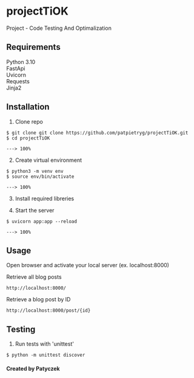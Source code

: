 # projectTiOK

Project - Code Testing And Optimalization

## Requirements
Python 3.10  
FastApi  
Uvicorn  
Requests   
Jinja2    

## Installation
1. Clone repo
```console
$ git clone git clone https://github.com/patpietryg/projectTiOK.git
$ cd projectTiOK

---> 100%
 ```

2. Create virtual environment
```console
$ python3 -m venv env
$ source env/bin/activate

---> 100%
 ```

3. Install required libreries

4. Start the server
```console
$ uvicorn app:app --reload

---> 100%
 ```
 
 ## Usage
  Open browser and activate your local server (ex. localhost:8000)
  
 Retrieve all blog posts
 ```console
http://localhost:8000/
 ```
 
 Retrieve a blog post by ID
  ```console
http://localhost:8000/post/{id}
 ```
 
## Testing

1. Run tests with 'unittest'
  ```console
$ python -m unittest discover
 ```
 
 #### Created by Patyczek
